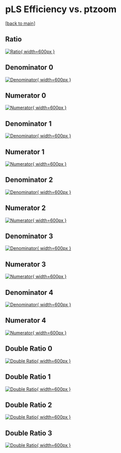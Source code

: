# pLS Efficiency vs. ptzoom

[[back to main](./)]



## Ratio

[![Ratio](../mtv/var/pLS_loweta_321_0_eff_ptzoom.png){ width=600px }](../mtv/var/pLS_loweta_321_0_eff_ptzoom.pdf)

## Denominator 0

[![Denominator](../mtv/den/pLS_loweta_321_0_eff_ptzoom_den0.png){ width=600px }](../mtv/den/pLS_loweta_321_0_eff_ptzoom_den0.pdf)

## Numerator 0

[![Numerator](../mtv/num/pLS_loweta_321_0_eff_ptzoom_num0.png){ width=600px }](../mtv/num/pLS_loweta_321_0_eff_ptzoom_num0.pdf)

## Denominator 1

[![Denominator](../mtv/den/pLS_loweta_321_0_eff_ptzoom_den1.png){ width=600px }](../mtv/den/pLS_loweta_321_0_eff_ptzoom_den1.pdf)

## Numerator 1

[![Numerator](../mtv/num/pLS_loweta_321_0_eff_ptzoom_num1.png){ width=600px }](../mtv/num/pLS_loweta_321_0_eff_ptzoom_num1.pdf)

## Denominator 2

[![Denominator](../mtv/den/pLS_loweta_321_0_eff_ptzoom_den2.png){ width=600px }](../mtv/den/pLS_loweta_321_0_eff_ptzoom_den2.pdf)

## Numerator 2

[![Numerator](../mtv/num/pLS_loweta_321_0_eff_ptzoom_num2.png){ width=600px }](../mtv/num/pLS_loweta_321_0_eff_ptzoom_num2.pdf)

## Denominator 3

[![Denominator](../mtv/den/pLS_loweta_321_0_eff_ptzoom_den3.png){ width=600px }](../mtv/den/pLS_loweta_321_0_eff_ptzoom_den3.pdf)

## Numerator 3

[![Numerator](../mtv/num/pLS_loweta_321_0_eff_ptzoom_num3.png){ width=600px }](../mtv/num/pLS_loweta_321_0_eff_ptzoom_num3.pdf)

## Denominator 4

[![Denominator](../mtv/den/pLS_loweta_321_0_eff_ptzoom_den4.png){ width=600px }](../mtv/den/pLS_loweta_321_0_eff_ptzoom_den4.pdf)

## Numerator 4

[![Numerator](../mtv/num/pLS_loweta_321_0_eff_ptzoom_num4.png){ width=600px }](../mtv/num/pLS_loweta_321_0_eff_ptzoom_num4.pdf)

## Double Ratio 0

[![Double Ratio](../mtv/ratio/pLS_loweta_321_0_eff_ptzoom_ratio0.png){ width=600px }](../mtv/ratio/pLS_loweta_321_0_eff_ptzoom_ratio0.pdf)

## Double Ratio 1

[![Double Ratio](../mtv/ratio/pLS_loweta_321_0_eff_ptzoom_ratio1.png){ width=600px }](../mtv/ratio/pLS_loweta_321_0_eff_ptzoom_ratio1.pdf)

## Double Ratio 2

[![Double Ratio](../mtv/ratio/pLS_loweta_321_0_eff_ptzoom_ratio2.png){ width=600px }](../mtv/ratio/pLS_loweta_321_0_eff_ptzoom_ratio2.pdf)

## Double Ratio 3

[![Double Ratio](../mtv/ratio/pLS_loweta_321_0_eff_ptzoom_ratio3.png){ width=600px }](../mtv/ratio/pLS_loweta_321_0_eff_ptzoom_ratio3.pdf)

